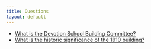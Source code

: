 ```yaml
---
title: Questions
layout: default
---
```

- [What is the Devotion School Building Committee?](what-is-the-devotion-school-building-committee)
- [What is the historic significance of the 1910 building?](what-is-the-historic-significance-of-the-1910-building)

